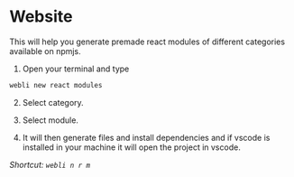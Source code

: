 # Website

This will help you generate premade react modules of different categories available on npmjs.

1. Open your terminal and type

```bash
webli new react modules
```

2. Select category.

3. Select module.

4. It will then generate files and install dependencies and if vscode is installed in your machine it will open the project in vscode.

*Shortcut: `webli n r m`*